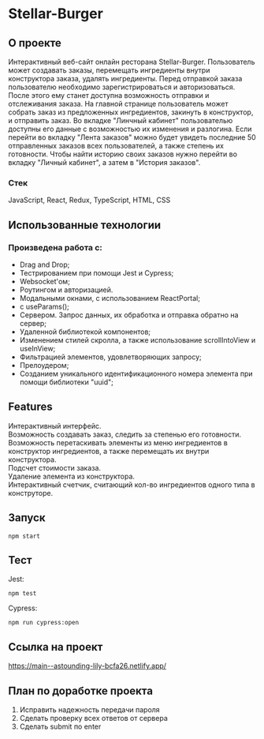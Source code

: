 # Stellar-Burger

## О проекте

Интерактивный веб-сайт онлайн ресторана Stellar-Burger. Пользователь может создавать заказы, перемещать ингредиенты внутри конструктора заказа, удалять ингредиенты.
Перед отправкой заказа пользователю необходимо зарегистрироваться и авторизоваться.
После этого ему станет доступна возможность отправки и отслеживания заказа. 
На главной странице пользователь может собрать заказ из предложенных ингредиентов, закинуть в конструктор, и отправить заказ.
Во вкладке "Линчный кабинет" пользователью доступны его данные с возможностью их изменения и разлогина.
Если перейти во вкладку "Лента заказов" можно будет увидеть последние 50 отправленных заказов всех пользователей, а также степень их готовности. 
Чтобы найти историю своих заказов нужно перейти во вкладку "Личный кабинет", а затем в "История заказов".

### Стек 
JavaScript, React, Redux, TypeScript, HTML, CSS


## Использованные технологии

### Произведена работа с:

- Drag and Drop;  
- Тестрированием при помощи Jest и Cypress;
- Websocket'ом;
- Роутингом и авторизацией.
- Модальными окнами, с использованием ReactPortal;  
- c useParams();
- Cервером. Запрос данных, их обработка и отправка обратно на сервер;  
- Удаленной библиотекой компонентов;  
- Изменением стилей скролла, а также использование scrollIntoView и useInView;  
- Фильтрацией элементов, удовлетворяющих запросу;  
- Прелоудером;  
- Созданием уникального идентификационного номера элемента при помощи библиотеки "uuid";  




## Features

Интерактивный интерфейс.  
Возможность создавать заказ, следить за степенью его готовности.
Возможность перетаскивать элементы из меню ингредиентов в конструктор ингредиентов, а также перемещать их внутри конструктора.  
Подсчет стоимости заказа.  
Удаление элемента из конструктора.  
Интерактивный счетчик, считающий кол-во ингредиентов одного типа в конструторе.  

## Запуск

`npm start`

## Тест

Jest:

`npm test`

Cypress:

`npm run cypress:open`

## Ссылка на проект

https://main--astounding-lily-bcfa26.netlify.app/ 

## План по доработке проекта 

1) Исправить надежность передачи пароля
2) Сделать проверку всех ответов от сервера
3) Сделать submit по enter



